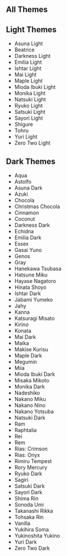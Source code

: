 All Themes
---

## Light Themes
- Asuna Light
- Beatrice
- Darkness Light
- Emilia Light
- Ishtar Light
- Mai Light
- Maple Light
- Mioda Ibuki Light
- Monika Light
- Natsuki Light
- Ryuko Light
- Satsuki Light
- Sayori Light
- Shigure
- Tohru
- Yuri Light
- Zero Two Light 
  
## Dark Themes
- Aqua
- Astolfo
- Asuna Dark
- Azuki
- Chocola
- Christmas Chocola
- Cinnamon
- Coconut
- Darkness Dark
- Echidna
- Emilia Dark
- Essex
- Gasai Yuno
- Genos
- Gray
- Hanekawa Tsubasa
- Hatsune Miku
- Hayase Nagatoro
- Hinata Shoyo
- Ishtar Dark
- Jabami Yumeko
- Jahy
- Kanna
- Katsuragi Misato
- Kirino
- Konata
- Mai Dark
- Maika
- Makise Kurisu
- Maple Dark
- Megumin
- Miia
- Mioda Ibuki Dark
- Misaka Mikoto
- Monika Dark
- Nadeshiko
- Nakano Miku
- Nakano Nino
- Nakano Yotsuba
- Natsuki Dark
- Ram
- Raphtalia
- Rei
- Rem
- Rias: Crimson
- Rias: Onyx
- Rimiru Tempest
- Rory Mercury
- Ryuko Dark
- Sagiri
- Satsuki Dark
- Sayori Dark
- Shima Rin
- Sonoda Umi
- Takanashi Rikka
- Tohsaka Rin
- Vanilla
- Yukihira Soma
- Yukinoshita Yukino
- Yuri Dark
- Zero Two Dark
  
